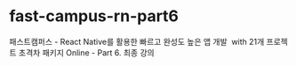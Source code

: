 # fast-campus-rn-part6
패스트캠퍼스 - React Native를 활용한 빠르고 완성도 높은 앱 개발  with 21개 프로젝트 초격차 패키지 Online - Part 6. 최종 강의
